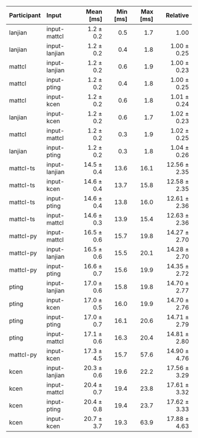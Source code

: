 | Participant | Input | Mean [ms] | Min [ms] | Max [ms] | Relative |
|:---|:---|---:|---:|---:|---:|
| lanjian | input-mattcl | 1.2 ± 0.2 | 0.5 | 1.7 | 1.00 |
| lanjian | input-lanjian | 1.2 ± 0.2 | 0.4 | 1.8 | 1.00 ± 0.25 |
| mattcl | input-lanjian | 1.2 ± 0.2 | 0.6 | 1.9 | 1.00 ± 0.23 |
| mattcl | input-pting | 1.2 ± 0.2 | 0.4 | 1.8 | 1.00 ± 0.25 |
| mattcl | input-kcen | 1.2 ± 0.2 | 0.6 | 1.8 | 1.01 ± 0.24 |
| lanjian | input-kcen | 1.2 ± 0.2 | 0.6 | 1.7 | 1.02 ± 0.23 |
| mattcl | input-mattcl | 1.2 ± 0.2 | 0.3 | 1.9 | 1.02 ± 0.25 |
| lanjian | input-pting | 1.2 ± 0.2 | 0.3 | 1.8 | 1.04 ± 0.26 |
| mattcl-ts | input-lanjian | 14.5 ± 0.4 | 13.6 | 16.1 | 12.56 ± 2.35 |
| mattcl-ts | input-kcen | 14.6 ± 0.4 | 13.7 | 15.8 | 12.58 ± 2.35 |
| mattcl-ts | input-pting | 14.6 ± 0.4 | 13.8 | 16.0 | 12.61 ± 2.36 |
| mattcl-ts | input-mattcl | 14.6 ± 0.3 | 13.9 | 15.4 | 12.63 ± 2.36 |
| mattcl-py | input-mattcl | 16.5 ± 0.6 | 15.7 | 19.8 | 14.27 ± 2.70 |
| mattcl-py | input-lanjian | 16.5 ± 0.6 | 15.5 | 20.1 | 14.28 ± 2.70 |
| mattcl-py | input-pting | 16.6 ± 0.7 | 15.6 | 19.9 | 14.35 ± 2.72 |
| pting | input-lanjian | 17.0 ± 0.6 | 15.8 | 19.8 | 14.70 ± 2.77 |
| pting | input-kcen | 17.0 ± 0.5 | 16.0 | 19.9 | 14.70 ± 2.76 |
| pting | input-pting | 17.0 ± 0.7 | 16.1 | 20.6 | 14.71 ± 2.79 |
| pting | input-mattcl | 17.1 ± 0.6 | 16.3 | 20.4 | 14.81 ± 2.80 |
| mattcl-py | input-kcen | 17.3 ± 4.5 | 15.7 | 57.6 | 14.90 ± 4.76 |
| kcen | input-lanjian | 20.3 ± 0.6 | 19.6 | 22.2 | 17.56 ± 3.29 |
| kcen | input-mattcl | 20.4 ± 0.7 | 19.4 | 23.8 | 17.61 ± 3.32 |
| kcen | input-pting | 20.4 ± 0.8 | 19.4 | 23.7 | 17.62 ± 3.33 |
| kcen | input-kcen | 20.7 ± 3.7 | 19.3 | 63.9 | 17.88 ± 4.63 |
